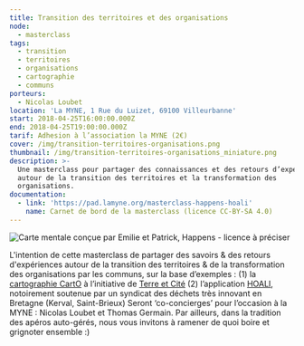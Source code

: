 ```yaml
---
title: Transition des territoires et des organisations
node:
  - masterclass
tags:
  - transition
  - territoires
  - organisations
  - cartographie
  - communs
porteurs:
  - Nicolas Loubet
location: 'La MYNE, 1 Rue du Luizet, 69100 Villeurbanne'
start: 2018-04-25T16:00:00.000Z
end: 2018-04-25T19:00:00.000Z
tarif: Adhesion à l’association la MYNE (2€)
cover: /img/transition-territoires-organisations.png
thumbnail: /img/transition-territoires-organisations_miniature.png
description: >-
  Une masterclass pour partager des connaissances et des retours d’expérience
  autour de la transition des territoires et la transformation des
  organisations.
documentation:
  - link: 'https://pad.lamyne.org/masterclass-happens-hoali'
    name: Carnet de bord de la masterclass (licence CC-BY-SA 4.0)
---
```

![Carte mentale conçue par Emilie et Patrick, Happens - licence à préciser](https://pad.lamyne.org/uploads/upload_7050e64503cf96cfa7340533872542e7.png)

L'intention de cette masterclass de partager des savoirs & des retours d'expériences autour de la transition des territoires & de la transformation des organisations par les communs, sur la base d’exemples : (1) la [cartographie CartO](http://saclay.carte-ouverte.org) à l’initiative de [Terre et Cité](terreetcite.org) (2) l’application [HOALI](http://hoali.org), notoirement soutenue par un syndicat des déchets très innovant en Bretagne (Kerval, Saint-Brieux) Seront ‘co-concierges’ pour l’occasion à la MYNE : Nicolas Loubet et Thomas Germain. Par ailleurs, dans la tradition des apéros auto-gérés, nous vous invitons à ramener de quoi boire et grignoter ensemble :)
